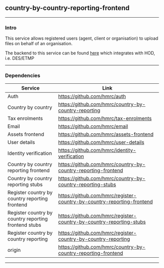 
## country-by-country-reporting-frontend

---

### Intro
This service allows registered users (agent, client or organisation) to upload files on behalf of an organisation.

The backend to this service can be found [here](https://github.com/hmrc/country-by-country-reporting) which integrates with HOD, i.e. DES/ETMP

---


### Dependencies

| Service               | Link |
|-----------------------|------|
| Auth                  |https://github.com/hmrc/auth    |
| Country by country    |https://github.com/hmrc/country-by-country-reporting    |
| Tax enrolments        |https://github.com/hmrc/tax-enrolments    |
| Email                 |https://github.com/hmrc/email      |
| Assets frontend       |https://github.com/hmrc/assets-frontend      |
| User details          |https://github.com/hmrc/user-details      |
| Identity verification |https://github.com/hmrc/identity-verification      |
| Country by country reporting frontend |https://github.com/hmrc/country-by-country-reporting-frontend      |
| Country by country reporting stubs |https://github.com/hmrc/country-by-country-reporting-stubs      |
| Register country by country reporting frontend |https://github.com/hmrc/register-country-by-country-reporting-frontend      |
| Register country by country reporting frontend stubs |https://github.com/hmrc/register-country-by-country-reporting-stubs      |
| Register country by country reporting |https://github.com/hmrc/register-country-by-country-reporting      |
| origin | https://github.com/hmrc/country-by-country-reporting-frontend      |

---
